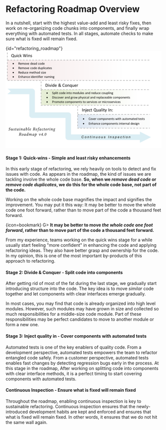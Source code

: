 
# Refactoring Roadmap Overview

In a nutshell, start with the highest value-add and least risky fixes, then work on re-organizing code chunks into components, and finally wrap everything with automated tests. In all stages, automate checks to make sure what is fixed will remain fixed.

{id="refactoring_roadmap"}
![](images/roadmap.png)

#### Stage 1: Quick-wins - Simple and least risky enhancements

In this early stage of refactoring, we rely heavily on tools to detect and fix issues with code. As appears in the roadmap, the kind of issues we are tackling involve the whole code base. **So, when we _remove dead code_ or _remove code duplicates_, we do this for the whole code base, not part of the code.**

Working on the whole code base magnifies the impact and signifies the improvement. You may put it this way: It may be better to move the whole code one foot forward, rather than to move part of the code a thousand feet forward.

{icon=bookmark}
G> **It may be better to move *the whole code one foot forward*, rather than to move part of the code a thousand feet forward.**

From my experience, teams working on the quick wins stage for a while usually start feeling "more confident" in enhancing the code and applying refactoring ideas. They also have better grasp and ownership for the code. In my opinion, this is one of the most important by-products of this approach to refactoring.

#### Stage 2: Divide & Conquer - Split code into components

After getting rid of most of the fat during the last stage, we gradually start introducing structure into the code. The key idea is to move *similar* code together and let components with clear interfaces emerge gradually.

In most cases, you may find that code is already organized into high level modules. However, such modules may have grown in size and collected so much responsibilities for a middle-size code module. Part of these responsibilities may be perfect candidates to move to another module or form a new one.

#### Stage 3: Inject quality in - Cover components with automated tests

Automated tests is one of the key enablers of quality code. From a development perspective, automated tests empowers the team to refactor entangled code safely. From a customer perspective, automated tests enables fast changes by detecting regression bugs early in the process. At this stage in the roadmap, After working on splitting code into components with clear interface methods, it is a perfect timing to start covering components with automated tests.

#### Continuous Inspection - Ensure what is fixed will remain fixed

Throughout the roadmap, enabling continuous inspection is key to sustainable refactoring. Continuous inspection ensures that the newly-introduced development habits are kept and enforced and ensures that what is fixed will remain fixed. In other words, it ensures that we do not hit the same wall again.
